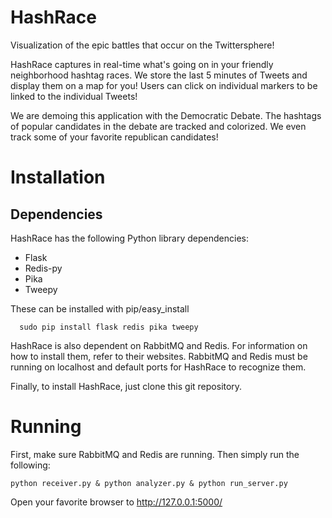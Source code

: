 # HashRace
Visualization of the epic battles that occur on the Twittersphere!

HashRace captures in real-time what's going on in your friendly neighborhood hashtag races. We store the last 5 minutes of Tweets and display them on a map for you! Users can click on individual markers to be linked to the individual Tweets!

We are demoing this application with the Democratic Debate. The hashtags of popular candidates in the debate are tracked and colorized. We even track some of your favorite republican candidates!

# Installation
## Dependencies
HashRace has the following Python library dependencies:

- Flask
- Redis-py
- Pika
- Tweepy

These can be installed with pip/easy_install

      sudo pip install flask redis pika tweepy

HashRace is also dependent on RabbitMQ and Redis. For information on how to install them, refer to their websites. RabbitMQ and Redis must be running on localhost and default ports for HashRace to recognize them.

Finally, to install HashRace, just clone this git repository.

# Running
 First, make sure RabbitMQ and Redis are running. Then simply run the following:

 	python receiver.py & python analyzer.py & python run_server.py

Open your favorite browser to http://127.0.0.1:5000/